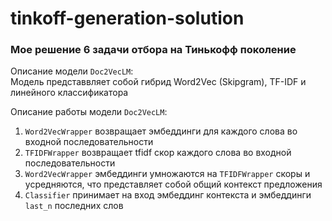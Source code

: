 # tinkoff-generation-solution
### Мое решение 6 задачи отбора на Тинькофф поколение

Описание модели ```Doc2VecLM```: </br>
Модель представвляет собой гибрид Word2Vec (Skipgram), TF-IDF и линейного классификатора

Описание работы модели ```Doc2VecLM```:
1) ```Word2VecWrapper``` возвращает эмбеддинги для каждого слова во входной последовательности
2) ```TFIDFWrapper``` возвращает tfidf скор каждого слова во входной последовательности
3) ```Word2VecWrapper``` эмбеддинги умножаются на ```TFIDFWrapper``` скоры и усредняются, что представляет собой общий контекст предложения
4) ```Classifier``` принимает на вход эмбеддинг контекста и эмбеддинги ```last_n``` последних слов

